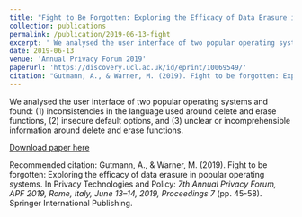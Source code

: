 ```yaml
---
title: "Fight to Be Forgotten: Exploring the Efficacy of Data Erasure in Popular Operating Systems"
collection: publications
permalink: /publication/2019-06-13-fight
excerpt: ' We analysed the user interface of two popular operating systems and found: (1) inconsistencies in the language used around delete and erase functions, (2) insecure default options, and (3) unclear or incomprehensible information around delete and erase functions. '
date: 2019-06-13
venue: 'Annual Privacy Forum 2019'
paperurl: 'https://discovery.ucl.ac.uk/id/eprint/10069549/'
citation: "Gutmann, A., & Warner, M. (2019). Fight to be forgotten: Exploring the efficacy of data erasure in popular operating systems. In Privacy Technologies and Policy: <i> 7th Annual Privacy Forum, APF 2019, Rome, Italy, June 13–14, 2019, Proceedings 7 </i> (pp. 45-58). Springer International Publishing."
---
```

  We analysed the user interface of two popular operating systems and found: (1) inconsistencies in the language used around delete and erase functions, (2) insecure default options, and (3) unclear or incomprehensible information around delete and erase functions. 

[Download paper here](https://discovery.ucl.ac.uk/id/eprint/10069549/)

Recommended citation: Gutmann, A., & Warner, M. (2019). Fight to be forgotten: Exploring the efficacy of data erasure in popular operating systems. In Privacy Technologies and Policy: <i> 7th Annual Privacy Forum, APF 2019, Rome, Italy, June 13–14, 2019, Proceedings 7 </i> (pp. 45-58). Springer International Publishing.